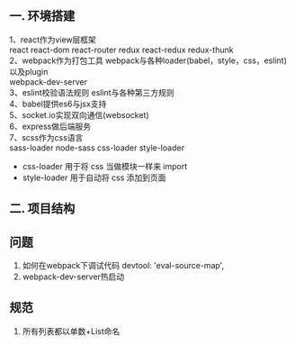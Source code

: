 ## 一. 环境搭建
1、react作为view层框架  
   react react-dom react-router redux react-redux redux-thunk  
2、webpack作为打包工具
   webpack与各种loader(babel，style，css，eslint)以及plugin  
   webpack-dev-server  
3、eslint校验语法规则
   eslint与各种第三方规则  
4、babel提供es6与jsx支持  
5、socket.io实现双向通信(websocket)  
6、express做后端服务  
7、scss作为css语言  
   sass-loader node-sass css-loader style-loader  
- css-loader 用于将 css 当做模块一样来 import  
- style-loader 用于自动将 css 添加到页面  

## 二. 项目结构


## 问题
1. 如何在webpack下调试代码
   devtool: 'eval-source-map',
2. webpack-dev-server热启动


## 规范
1. 所有列表都以单数+List命名
